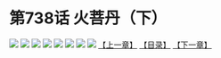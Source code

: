 # 第738话 火菩丹（下）
![](https://mhpic.xiaomingtaiji.net/comic/D/斗破苍穹拆分版/738话GQ/1.jpg-zymk.middle.webp)
![](https://mhpic.xiaomingtaiji.net/comic/D/斗破苍穹拆分版/738话GQ/2.jpg-zymk.middle.webp)
![](https://mhpic.xiaomingtaiji.net/comic/D/斗破苍穹拆分版/738话GQ/3.jpg-zymk.middle.webp)
![](https://mhpic.xiaomingtaiji.net/comic/D/斗破苍穹拆分版/738话GQ/4.jpg-zymk.middle.webp)
![](https://mhpic.xiaomingtaiji.net/comic/D/斗破苍穹拆分版/738话GQ/5.jpg-zymk.middle.webp)
![](https://mhpic.xiaomingtaiji.net/comic/D/斗破苍穹拆分版/738话GQ/6.jpg-zymk.middle.webp)
![](https://mhpic.xiaomingtaiji.net/comic/D/斗破苍穹拆分版/738话GQ/7.jpg-zymk.middle.webp)
![](https://mhpic.xiaomingtaiji.net/comic/D/斗破苍穹拆分版/738话GQ/8.jpg-zymk.middle.webp)
[【上一章】](./741.md)
[【目录】](./READMD.md)
[【下一章】](./743.md)
